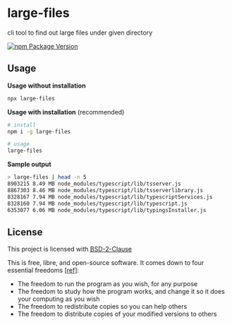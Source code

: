 # large-files
cli tool to find out large files under given directory

[![npm Package Version](https://img.shields.io/npm/v/large-files.svg?maxAge=2592000)](https://www.npmjs.com/package/large-files)

## Usage

**Usage without installation**
```bash
npx large-files
```

**Usage with installation** (recommended)
```bash
# install
npm i -g large-files

# usage
large-files
```

**Sample output**
```bash
> large-files | head -n 5
8903215 8.49 MB node_modules/typescript/lib/tsserver.js
8867303 8.46 MB node_modules/typescript/lib/tsserverlibrary.js
8328167 7.94 MB node_modules/typescript/lib/typescriptServices.js
8328160 7.94 MB node_modules/typescript/lib/typescript.js
6353077 6.06 MB node_modules/typescript/lib/typingsInstaller.js
```

## License

This project is licensed with [BSD-2-Clause](./LICENSE)

This is free, libre, and open-source software. It comes down to four essential freedoms [[ref]](https://seirdy.one/2021/01/27/whatsapp-and-the-domestication-of-users.html#fnref:2):

- The freedom to run the program as you wish, for any purpose
- The freedom to study how the program works, and change it so it does your computing as you wish
- The freedom to redistribute copies so you can help others
- The freedom to distribute copies of your modified versions to others
